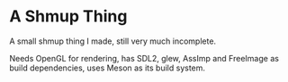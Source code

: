 # A Shmup Thing

A small shmup thing I made, still very much incomplete.

Needs OpenGL for rendering, has SDL2, glew, AssImp and FreeImage as build dependencies, uses Meson as its build system.

